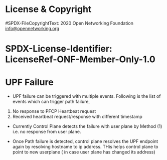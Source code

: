 # License & Copyright
#SPDX-FileCopyrightText: 2020 Open Networking Foundation <info@opennetworking.org>

# SPDX-License-Identifier: LicenseRef-ONF-Member-Only-1.0

# UPF Failure
- UPF failure can be triggered with multiple events. Following is the list of
events which can trigger path failure,
1. No response to PFCP Heartbeat request
2. Received heartbeat request/response with different timestamp

- Currently Control Plane detects the failure with user plane by Method (1) i.e. no response from
user plane.

- Once Path failure is detected, control plane resolves the UPF endpoint again by resolving hostname
to ip address. THis helps control plane to point to new userplane ( in case user plane has changed its 
address)

